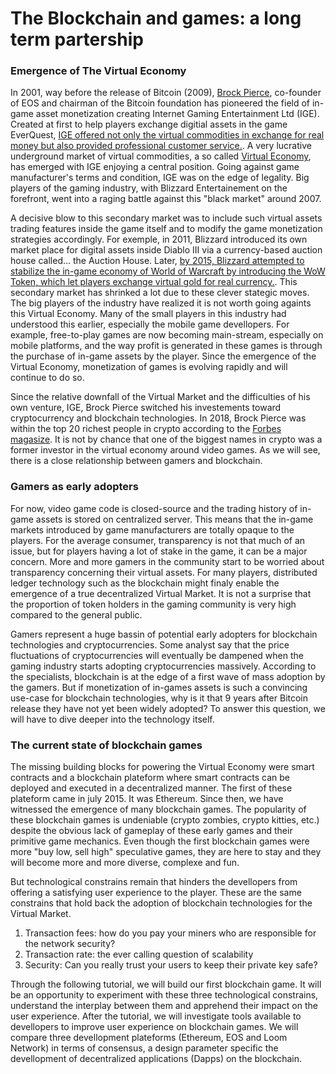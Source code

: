 # The Blockchain and games: a long term partership

### Emergence of The Virtual Economy

In 2001, way before the release of Bitcoin (2009), [Brock Pierce](https://en.wikipedia.org/wiki/Brock_Pierce), co-founder of EOS and chairman of the Bitcoin foundation has pioneered the field of in-game asset monetization creating Internet Gaming Entertainment Ltd (IGE). Created at first to help players exchange digitial assets in the game EverQuest, [IGE offered not only the virtual commodities in exchange for real money but also provided professional customer service.](https://en.wikipedia.org/wiki/Virtual_economy#Black_market). A very lucrative underground market of virtual commodities, a so called [Virtual Economy](https://en.wikipedia.org/wiki/Virtual_economy#Black_market), has emerged with IGE enjoying a central position. Going against game manufacturer's terms and condition, IGE was on the edge of legality. Big players of the gaming industry, with Blizzard Entertainement on the forefront, went into a raging battle against this "black market" around 2007.

A decisive blow to this secondary market was to include such virtual assets trading features inside the game itself and to modify the game monetization strategies accordingly. For exemple, in 2011, Blizzard introduced its own market place for digital assets inside Diablo III via a currency-based auction house called... the Auction House. Later, [by 2015, Blizzard attempted to stabilize the in-game economy of World of Warcraft by introducing the WoW Token, which let players exchange virtual gold for real currency.](https://cryptobriefing.com/video-games-mining-cryptocurrency/). This secondary market has shrinked a lot due to these clever stategic moves.  The big players of the industry have realized it is not worth going againts this Virtual Economy. Many of the small players in this industry had understood this earlier, especially the mobile game devellopers. For example, free-to-play games are now becoming main-stream, especially on mobile platforms, and the way profit is generated in these games is through the purchase of in-game assets by the player. Since the emergence of the Virtual Economy, monetization of games is evolving rapidly and will continue to do so.

Since the relative downfall of the Virtual Market and the difficulties of his own venture, IGE, Brock Pierce switched his investements toward cryptocurrency and blockchain technologies. In 2018, Brock Pierce was within the top 20 richest people in crypto according to the [Forbes magasize](https://www.forbes.com/richest-in-cryptocurrency/#7718219f1d49). It is not by chance that one of the biggest names in crypto was a former investor in the virtual economy around video games. As we will see, there is a close relationship between gamers and blockchain. 



### Gamers as early adopters
For now, video game code is closed-source and the trading history of in-game assets is stored on centralized server. This means that the in-game markets introduced by game manufacturers are totally opaque to the players. For the average consumer, transparency is not that much of an issue, but for players having a lot of stake in the game, it can be a major concern. More and more gamers in the community start to be worried about transparency concerning their virtual assets. For many players, distributed ledger technology such as the blockchain might finaly enable the emergence of a true decentralized Virtual Market. It is not a surprise that the proportion of token holders in the gaming community is very high compared to the general public. 

Gamers represent a huge bassin of potential early adopters for blockchain technologies and cryptocurrencies. Some analyst say that the price fluctuations of cryptocurrencies will eventually be dampened when the gaming industry starts adopting cryptocurrencies massively. According to the specialists, blockchain is at the edge of a first wave of mass adoption by the gamers. But if monetization of in-games assets is such a convincing use-case for blockchain technologies, why is it that 9 years after Bitcoin release they have not yet been widely adopted? To answer this question, we will have to dive deeper into the technology itself.

### The current state of blockchain games

The missing building blocks for powering the Virtual Economy were smart contracts and a blockchain plateform where smart contracts can be deployed and executed in a decentralized manner. The first of these plateform came in july 2015. It was Ethereum. Since then, we have witnessed the emergence of many blockchain games. The popularity of these blockchain games is undeniable (crypto zombies, crypto kitties, etc.) despite the obvious lack of gameplay of these early games and their primitive game mechanics. Even though the first blockchain games were more "buy low, sell high" speculative games, they are here to stay and they will become more and more diverse, complexe and fun. 

But technological constrains remain that hinders the devellopers from offering a satisfying user experience to the player. These are the same constrains that hold back the adoption of blockchain technologies for the Virtual Market.

1. Transaction fees: how do you pay your miners who are responsible for the network security?
2. Transaction rate: the ever calling question of scalability
3. Security: Can you really trust your users to keep their private key safe?

Through the following tutorial, we will build our first blockchain game. It will be an opportunity to experiment with these three technological constrains, understand the interplay between them and apprehend their impact on the user experience. After the tutorial, we will investigate tools available to devellopers to improve user experience on blockchain games. We will compare three devellopment plateforms (Ethereum, EOS and Loom Network) in terms of consensus, a design parameter specific the devellopment of decentralized applications (Dapps) on the blockchain. 

